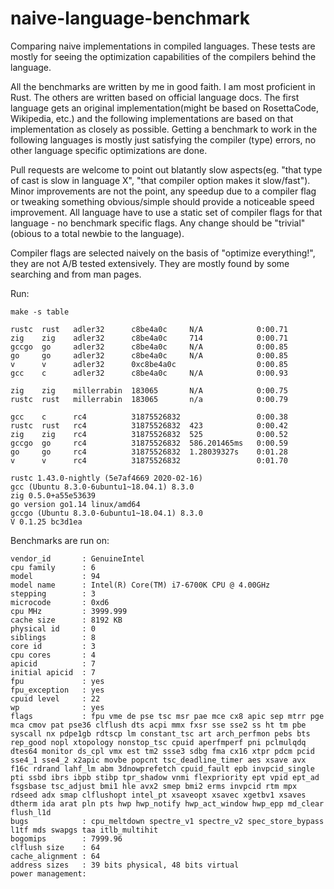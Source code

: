# naive-language-benchmark

Comparing naive implementations in compiled languages. These tests are mostly for seeing the optimization capabilities of the compilers behind the language.

All the benchmarks are written by me in good faith. I am most proficient in Rust. The others are written based on official language docs.
The first language gets an original implementation(might be based on RosettaCode, Wikipedia, etc.) and the following implementations
are based on that implementation as closely as possible. Getting a benchmark to work in the following languages is mostly just satisfying 
the compiler (type) errors, no other language specific optimizations are done.

Pull requests are welcome to point out blatantly slow aspects(eg. "that type of cast is slow in language X", "that compiler option makes it slow/fast"). Minor improvements
are not the point, any speedup due to a compiler flag or tweaking something obvious/simple should provide a noticeable speed improvement. 
All language have to use a static set of compiler flags for that language - no benchmark specific flags.
Any change should be "trivial" (obious to a total newbie to the language).

Compiler flags are selected naively on the basis of "optimize everything!", they are not A/B tested extensively. They are mostly found by some searching and from man pages.

Run:
```
make -s table
```

```
rustc  rust   adler32      c8be4a0c     N/A            0:00.71 
zig    zig    adler32      c8be4a0c     714            0:00.71 
gccgo  go     adler32      c8be4a0c     N/A            0:00.85 
go     go     adler32      c8be4a0c     N/A            0:00.85 
v      v      adler32      0xc8be4a0c                  0:00.85 
gcc    c      adler32      c8be4a0c     N/A            0:00.93 

zig    zig    millerrabin  183065       N/A            0:00.75 
rustc  rust   millerrabin  183065       n/a            0:00.79 

gcc    c      rc4          31875526832                 0:00.38 
rustc  rust   rc4          31875526832  423            0:00.42 
zig    zig    rc4          31875526832  525            0:00.52 
gccgo  go     rc4          31875526832  586.201465ms   0:00.59 
go     go     rc4          31875526832  1.28039327s    0:01.28 
v      v      rc4          31875526832                 0:01.70 
```
```
rustc 1.43.0-nightly (5e7af4669 2020-02-16)
gcc (Ubuntu 8.3.0-6ubuntu1~18.04.1) 8.3.0
zig 0.5.0+a55e53639
go version go1.14 linux/amd64
gccgo (Ubuntu 8.3.0-6ubuntu1~18.04.1) 8.3.0
V 0.1.25 bc3d1ea
```

Benchmarks are run on:
```
vendor_id       : GenuineIntel
cpu family      : 6
model           : 94
model name      : Intel(R) Core(TM) i7-6700K CPU @ 4.00GHz
stepping        : 3
microcode       : 0xd6
cpu MHz         : 3999.999
cache size      : 8192 KB
physical id     : 0
siblings        : 8
core id         : 3
cpu cores       : 4
apicid          : 7
initial apicid  : 7
fpu             : yes
fpu_exception   : yes
cpuid level     : 22
wp              : yes
flags           : fpu vme de pse tsc msr pae mce cx8 apic sep mtrr pge mca cmov pat pse36 clflush dts acpi mmx fxsr sse sse2 ss ht tm pbe syscall nx pdpe1gb rdtscp lm constant_tsc art arch_perfmon pebs bts rep_good nopl xtopology nonstop_tsc cpuid aperfmperf pni pclmulqdq dtes64 monitor ds_cpl vmx est tm2 ssse3 sdbg fma cx16 xtpr pdcm pcid sse4_1 sse4_2 x2apic movbe popcnt tsc_deadline_timer aes xsave avx f16c rdrand lahf_lm abm 3dnowprefetch cpuid_fault epb invpcid_single
pti ssbd ibrs ibpb stibp tpr_shadow vnmi flexpriority ept vpid ept_ad fsgsbase tsc_adjust bmi1 hle avx2 smep bmi2 erms invpcid rtm mpx rdseed adx smap clflushopt intel_pt xsaveopt xsavec xgetbv1 xsaves dtherm ida arat pln pts hwp hwp_notify hwp_act_window hwp_epp md_clear flush_l1d
bugs            : cpu_meltdown spectre_v1 spectre_v2 spec_store_bypass l1tf mds swapgs taa itlb_multihit
bogomips        : 7999.96
clflush size    : 64
cache_alignment : 64
address sizes   : 39 bits physical, 48 bits virtual
power management:
```
